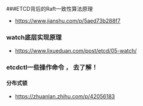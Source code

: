 ###ETCD背后的Raft一致性算法原理
- https://www.jianshu.com/p/5aed73b288f7

### watch底层实现原理
- https://www.lixueduan.com/post/etcd/05-watch/

### etcdctl一些操作命令 ， 去了解！

#### 分布式锁
- https://zhuanlan.zhihu.com/p/42056183